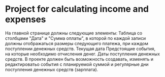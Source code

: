 # Project for calculating income and expenses

На главной странице должны следующие элементы:
Таблица со столбцами "Дата" и "Сумма оплаты", в которой по каждой записи должны отображаться размеры следующиго платежа, при каждом поступлении денежных средств. 
  Текущая дата
  Предстоящие события, на которые необходимо отчисления денег.
  Даты поступления денежных средств.
В проекте должен быть возможность создавать, изменять и редактироватьо события с планируемой суммой и регулярные дни поступления денежных средств (зарплата).
  
